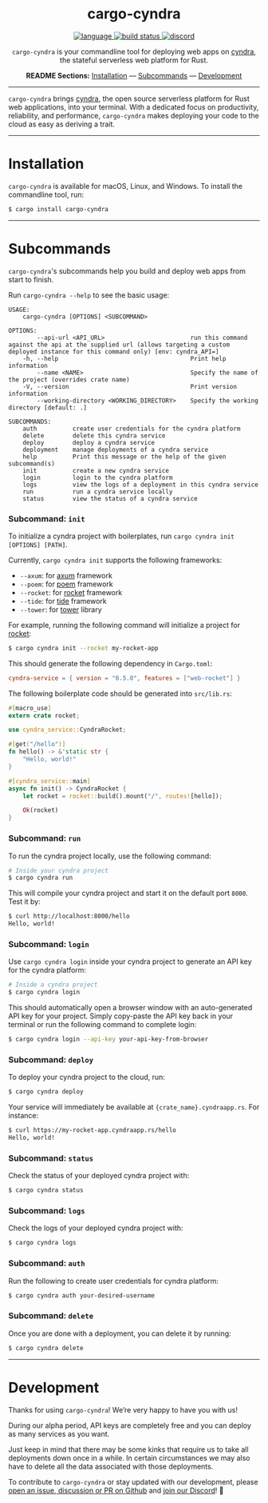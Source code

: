 <div align="center">

# cargo-cyndra

<p align=center>
  <a href="https://github.com/cyndra-hq/cyndra/search?l=rust">
    <img alt="language" src="https://img.shields.io/badge/language-Rust-orange.svg">
  </a>
  <a href="https://github.com/cyndra-hq/cyndra/actions">
    <img alt="build status" src="https://img.shields.io/github/workflow/status/getsynth/cyndra/cargo-test"/>
  </a>
  <a href="https://discord.gg/H33rRDTm3p">
    <img alt="discord" src="https://img.shields.io/discord/803236282088161321?logo=discord"/>
  </a>
</p>

`cargo-cyndra` is your commandline tool for deploying web apps on [cyndra](https://www.cyndra.rs/), the stateful serverless web platform for Rust.

**README Sections:** [Installation](#installation) — [Subcommands](#subcommands) — [Development](#development)

</div>

---

`cargo-cyndra` brings [cyndra](https://www.cyndra.rs/), the open source serverless platform for Rust web applications, into your terminal. With a dedicated focus on productivity, reliability, and performance, `cargo-cyndra` makes deploying your code to the cloud as easy as deriving a trait.

---

<a id="installation">
<h1>Installation</h1>
</a>

`cargo-cyndra` is available for macOS, Linux, and Windows. To install the commandline tool, run:

```sh
$ cargo install cargo-cyndra
```

---

<a id="subcommands">
<h1>Subcommands</h1>
</a>

`cargo-cyndra`'s subcommands help you build and deploy web apps from start to finish.

Run `cargo-cyndra --help` to see the basic usage:

```
USAGE:
    cargo-cyndra [OPTIONS] <SUBCOMMAND>

OPTIONS:
        --api-url <API_URL>                        run this command against the api at the supplied url (allows targeting a custom deployed instance for this command only) [env: cyndra_API=]
    -h, --help                                     Print help information
        --name <NAME>                              Specify the name of the project (overrides crate name)
    -V, --version                                  Print version information
        --working-directory <WORKING_DIRECTORY>    Specify the working directory [default: .]

SUBCOMMANDS:
    auth          create user credentials for the cyndra platform
    delete        delete this cyndra service
    deploy        deploy a cyndra service
    deployment    manage deployments of a cyndra service
    help          Print this message or the help of the given subcommand(s)
    init          create a new cyndra service
    login         login to the cyndra platform
    logs          view the logs of a deployment in this cyndra service
    run           run a cyndra service locally
    status        view the status of a cyndra service
```

### Subcommand: `init`

To initialize a cyndra project with boilerplates, run `cargo cyndra init [OPTIONS] [PATH]`. 

Currently, `cargo cyndra init` supports the following frameworks:

- `--axum`: for [axum](https://github.com/tokio-rs/axum) framework
- `--poem`: for [poem](https://github.com/poem-web/poem) framework
- `--rocket`: for [rocket](https://rocket.rs/) framework
- `--tide`: for [tide](https://github.com/http-rs/tide) framework
- `--tower`: for [tower](https://github.com/tower-rs/tower) library

For example, running the following command will initialize a project for [rocket](https://rocket.rs/):

```sh
$ cargo cyndra init --rocket my-rocket-app
```

This should generate the following dependency in `Cargo.toml`:
```toml
cyndra-service = { version = "0.5.0", features = ["web-rocket"] }
```

The following boilerplate code should be generated into `src/lib.rs`:

```rust
#[macro_use]
extern crate rocket;

use cyndra_service::CyndraRocket;

#[get("/hello")]
fn hello() -> &'static str {
    "Hello, world!"
}

#[cyndra_service::main]
async fn init() -> CyndraRocket {
    let rocket = rocket::build().mount("/", routes![hello]);

    Ok(rocket)
}
```

### Subcommand: `run`

To run the cyndra project locally, use the following command:

```sh
# Inside your cyndra project
$ cargo cyndra run
```

This will compile your cyndra project and start it on the default port `8000`. Test it by:

```sh
$ curl http://localhost:8000/hello
Hello, world!
```

### Subcommand: `login`

Use `cargo cyndra login` inside your cyndra project to generate an API key for the cyndra platform:

```sh
# Inside a cyndra project
$ cargo cyndra login
```

This should automatically open a browser window with an auto-generated API key for your project. Simply copy-paste the API key back in your terminal or run the following command to complete login:

```sh
$ cargo cyndra login --api-key your-api-key-from-browser
```

### Subcommand: `deploy`

To deploy your cyndra project to the cloud, run:

```sh
$ cargo cyndra deploy
```

Your service will immediately be available at `{crate_name}.cyndraapp.rs`. For instance:

```sh
$ curl https://my-rocket-app.cyndraapp.rs/hello
Hello, world!
```

### Subcommand: `status`

Check the status of your deployed cyndra project with:

```sh
$ cargo cyndra status
```

### Subcommand: `logs`

Check the logs of your deployed cyndra project with:

```sh
$ cargo cyndra logs
```

### Subcommand: `auth`

Run the following to create user credentials for cyndra platform:

```sh
$ cargo cyndra auth your-desired-username
```

### Subcommand: `delete`

Once you are done with a deployment, you can delete it by running:

```sh
$ cargo cyndra delete
```

---

<a id="development">
<h1>Development</h1>
</a>

Thanks for using `cargo-cyndra`! We’re very happy to have you with us!

During our alpha period, API keys are completely free and you can deploy as many services as you want.

Just keep in mind that there may be some kinks that require us to take all deployments down once in a while. In certain circumstances we may also have to delete all the data associated with those deployments.

To contribute to `cargo-cyndra` or stay updated with our development, please [open an issue, discussion or PR on Github](https://github.com/cyndra-hq/cyndra) and [join our Discord](https://discord.gg/H33rRDTm3p)! 🚀
